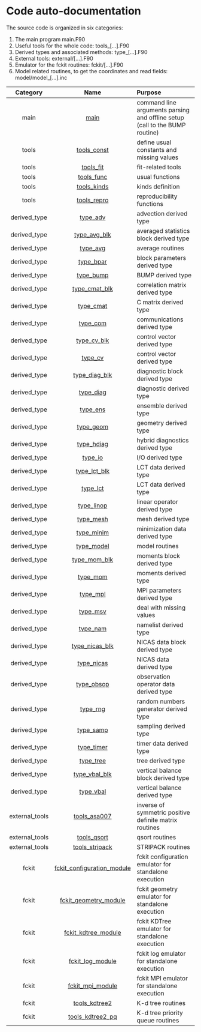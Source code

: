 # Code auto-documentation

The source code is organized in six categories:

1. The main program main.F90
2. Useful tools for the whole code: tools_[...].F90
3. Derived types and associated methods: type_[...].F90
4. External tools: external/[...].F90
5. Emulator for the fckit routines: fckit/[...].F90
6. Model related routines, to get the coordinates and read fields: model/model_[...].inc

| Category | Name | Purpose |
| :------: | :--: | :---------- |
| main | [main](https://github.com/benjaminmenetrier/bump-standalone/tree/master/src/main.F90) | command line arguments parsing and offline setup (call to the BUMP routine) |
| tools | [tools_const](autodoc/tools_const.md) | define usual constants and missing values |
| tools | [tools_fit](autodoc/tools_fit.md) | fit-related tools |
| tools | [tools_func](autodoc/tools_func.md) | usual functions |
| tools | [tools_kinds](autodoc/tools_kinds.md) | kinds definition |
| tools | [tools_repro](autodoc/tools_repro.md) | reproducibility functions |
| derived_type | [type_adv](autodoc/type_adv.md) | advection derived type |
| derived_type | [type_avg_blk](autodoc/type_avg_blk.md) | averaged statistics block derived type |
| derived_type | [type_avg](autodoc/type_avg.md) | average routines |
| derived_type | [type_bpar](autodoc/type_bpar.md) | block parameters derived type |
| derived_type | [type_bump](autodoc/type_bump.md) | BUMP derived type |
| derived_type | [type_cmat_blk](autodoc/type_cmat_blk.md) | correlation matrix derived type |
| derived_type | [type_cmat](autodoc/type_cmat.md) | C matrix derived type |
| derived_type | [type_com](autodoc/type_com.md) | communications derived type |
| derived_type | [type_cv_blk](autodoc/type_cv_blk.md) | control vector derived type |
| derived_type | [type_cv](autodoc/type_cv.md) | control vector derived type |
| derived_type | [type_diag_blk](autodoc/type_diag_blk.md) | diagnostic block derived type |
| derived_type | [type_diag](autodoc/type_diag.md) | diagnostic derived type |
| derived_type | [type_ens](autodoc/type_ens.md) | ensemble derived type |
| derived_type | [type_geom](autodoc/type_geom.md) | geometry derived type |
| derived_type | [type_hdiag](autodoc/type_hdiag.md) | hybrid diagnostics derived type |
| derived_type | [type_io](autodoc/type_io.md) | I/O derived type |
| derived_type | [type_lct_blk](autodoc/type_lct_blk.md) | LCT data derived type |
| derived_type | [type_lct](autodoc/type_lct.md) | LCT data derived type |
| derived_type | [type_linop](autodoc/type_linop.md) | linear operator derived type |
| derived_type | [type_mesh](autodoc/type_mesh.md) | mesh derived type |
| derived_type | [type_minim](autodoc/type_minim.md) | minimization data derived type |
| derived_type | [type_model](autodoc/type_model.md) | model routines |
| derived_type | [type_mom_blk](autodoc/type_mom_blk.md) | moments block derived type |
| derived_type | [type_mom](autodoc/type_mom.md) | moments derived type |
| derived_type | [type_mpl](autodoc/type_mpl.md) | MPI parameters derived type |
| derived_type | [type_msv](autodoc/type_msv.md) | deal with missing values |
| derived_type | [type_nam](autodoc/type_nam.md) | namelist derived type |
| derived_type | [type_nicas_blk](autodoc/type_nicas_blk.md) | NICAS data block derived type |
| derived_type | [type_nicas](autodoc/type_nicas.md) | NICAS data derived type |
| derived_type | [type_obsop](autodoc/type_obsop.md) | observation operator data derived type |
| derived_type | [type_rng](autodoc/type_rng.md) | random numbers generator derived type |
| derived_type | [type_samp](autodoc/type_samp.md) | sampling derived type |
| derived_type | [type_timer](autodoc/type_timer.md) | timer data derived type |
| derived_type | [type_tree](autodoc/type_tree.md) | tree derived type |
| derived_type | [type_vbal_blk](autodoc/type_vbal_blk.md) | vertical balance block derived type |
| derived_type | [type_vbal](autodoc/type_vbal.md) | vertical balance derived type |
| external_tools | [tools_asa007](autodoc/tools_asa007.md) | inverse of symmetric positive definite matrix routines |
| external_tools | [tools_qsort](autodoc/tools_qsort.md) | qsort routines |
| external_tools | [tools_stripack](autodoc/tools_stripack.md) | STRIPACK routines |
| fckit | [fckit_configuration_module](autodoc/fckit_configuration_module.md) | fckit configuration emulator for standalone execution |
| fckit | [fckit_geometry_module](autodoc/fckit_geometry_module.md) | fckit geometry emulator for standalone execution |
| fckit | [fckit_kdtree_module](autodoc/fckit_kdtree_module.md) | fckit KDTree emulator for standalone execution |
| fckit | [fckit_log_module](autodoc/fckit_log_module.md) | fckit log emulator for standalone execution |
| fckit | [fckit_mpi_module](autodoc/fckit_mpi_module.md) | fckit MPI emulator for standalone execution |
| fckit | [tools_kdtree2](autodoc/tools_kdtree2.md) | K-d tree routines |
| fckit | [tools_kdtree2_pq](autodoc/tools_kdtree2_pq.md) | K-d tree priority queue routines |
